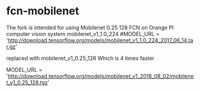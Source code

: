 # fcn-mobilenet
The fork is intended for using Mobilenet 0.25 128 FCN on Orange PI computer vision system
mobilenet_v1_1.0_224
#MODEL_URL = 'http://download.tensorflow.org/models/mobilenet_v1_1.0_224_2017_06_14.tar.gz'

replaced with mobilenet_v1_0.25_128  Which is 4 times faster 

MODEL_URL = 'http://download.tensorflow.org/models/mobilenet_v1_2018_08_02/mobilenet_v1_0.25_128.tgz'
